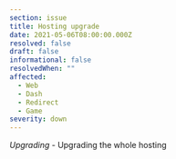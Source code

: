 ```yaml
---
section: issue
title: Hosting upgrade
date: 2021-05-06T08:00:00.000Z
resolved: false
draft: false
informational: false
resolvedWhen: ""
affected:
  - Web
  - Dash
  - Redirect
  - Game
severity: down
---
```

*Upgrading* - Upgrading the whole hosting
